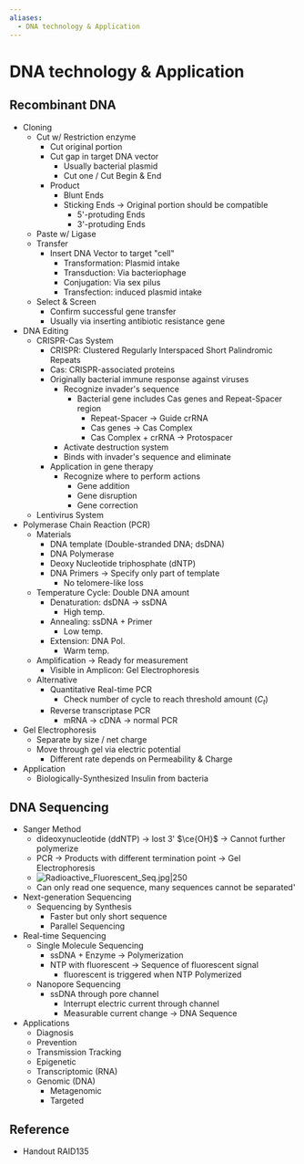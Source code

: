 ```yaml
---
aliases:
  - DNA technology & Application
---
```


# DNA technology & Application

## Recombinant DNA

- Cloning
  - Cut w/ Restriction enzyme
    - Cut original portion
    - Cut gap in target DNA vector
      - Usually bacterial plasmid
      - Cut one / Cut Begin & End
    - Product
      - Blunt Ends
      - Sticking Ends → Original portion should be compatible
        - 5'-protuding Ends
        - 3'-protuding Ends
  - Paste w/ Ligase
  - Transfer
    - Insert DNA Vector to target "cell"
      - Transformation: Plasmid intake
      - Transduction: Via bacteriophage
      - Conjugation: Via sex pilus
      - Transfection: induced plasmid intake
  - Select & Screen
    - Confirm successful gene transfer
    - Usually via inserting antibiotic resistance gene
- DNA Editing
  - CRISPR-Cas System
    - CRISPR: Clustered Regularly Interspaced Short Palindromic Repeats
    - Cas: CRISPR-associated proteins
    - Originally bacterial immune response against viruses
      - Recognize invader's sequence
        - Bacterial gene includes Cas genes and Repeat-Spacer region
          - Repeat-Spacer → Guide crRNA
          - Cas genes → Cas Complex
          - Cas Complex + crRNA → Protospacer
      - Activate destruction system
      - Binds with invader's sequence and eliminate
    - Application in gene therapy
      - Recognize where to perform actions
        - Gene addition
        - Gene disruption
        - Gene correction
  - Lentivirus System
- Polymerase Chain Reaction (PCR)
  - Materials
    - DNA template (Double-stranded DNA; dsDNA)
    - DNA Polymerase
    - Deoxy Nucleotide triphosphate (dNTP)
    - DNA Primers → Specify only part of template
      - No telomere-like loss
  - Temperature Cycle: Double DNA amount
    - Denaturation: dsDNA → ssDNA
      - High temp.
    - Annealing: ssDNA + Primer
      - Low temp.
    - Extension: DNA Pol.
      - Warm temp.
  - Amplification → Ready for measurement
    - Visible in Amplicon: Gel Electrophoresis
  - Alternative
    - Quantitative Real-time PCR
      - Check number of cycle to reach threshold amount ($C_{t}$)
    - Reverse transcriptase PCR
      - mRNA → cDNA → normal PCR
- Gel Electrophoresis
  - Separate by size / net charge
  - Move through gel via electric potential
    - Different rate depends on Permeability & Charge
- Application
  - Biologically-Synthesized Insulin from bacteria

## DNA Sequencing

- Sanger Method
  - dideoxynucleotide (ddNTP) → lost 3' $\ce{OH}$ → Cannot further polymerize
  - PCR → Products with different termination point → Gel Electrophoresis
  - ![Radioactive_Fluorescent_Seq.jpg|250](https://upload.wikimedia.org/wikipedia/commons/3/3d/Radioactive_Fluorescent_Seq.jpg)
  - Can only read one sequence, many sequences cannot be separated'
- Next-generation Sequencing
  - Sequencing by Synthesis
    - Faster but only short sequence
    - Parallel Sequencing
- Real-time Sequencing
  - Single Molecule Sequencing
    - ssDNA + Enzyme → Polymerization
    - NTP with fluorescent → Sequence of fluorescent signal
      - fluorescent is triggered when NTP Polymerized
  - Nanopore Sequencing
    - ssDNA through pore channel
      - Interrupt electric current through channel
      - Measurable current change → DNA Sequence
- Applications
  - Diagnosis
  - Prevention
  - Transmission Tracking
  - Epigenetic
  - Transcriptomic (RNA)
  - Genomic (DNA)
    - Metagenomic
    - Targeted

## Reference

- Handout RAID135
